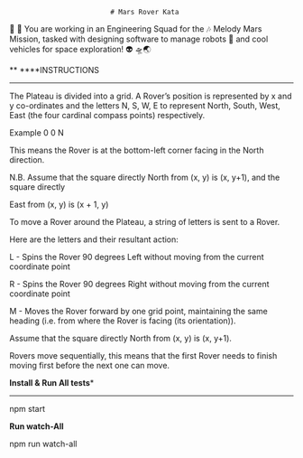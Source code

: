                              # Mars Rover Kata


👾 🚀 You are working in an Engineering Squad for the 🎶 Melody Mars Mission, tasked with designing software to manage robots 🤖 and cool vehicles for space exploration! 👽 🛸🌏

** ****INSTRUCTIONS
**********
The Plateau is divided into a grid. A Rover’s position is represented by x and y co-ordinates and the letters N, S, W, E to represent North, South, West, East (the four cardinal compass points) respectively.

Example
0 0 N

This means the Rover is at the bottom-left corner facing in the North direction.

N.B. Assume that the square directly North from (x, y) is (x, y+1), and the square directly

East from (x, y) is (x + 1, y)

To move a Rover around the Plateau, a string of letters is sent to a Rover.

Here are the letters and their resultant action:

L - Spins the Rover 90 degrees Left without moving from the current coordinate point

R - Spins the Rover 90 degrees Right without moving from the current coordinate point

M - Moves the Rover forward by one grid point, maintaining the same heading (i.e. from where the Rover is facing (its orientation)).

Assume that the square directly North from (x, y) is (x, y+1).

Rovers move sequentially, this means that the first Rover needs to finish moving first before the next one can move.



****Install & Run All tests*****
******
npm start


**Run watch-All**

npm run watch-all
